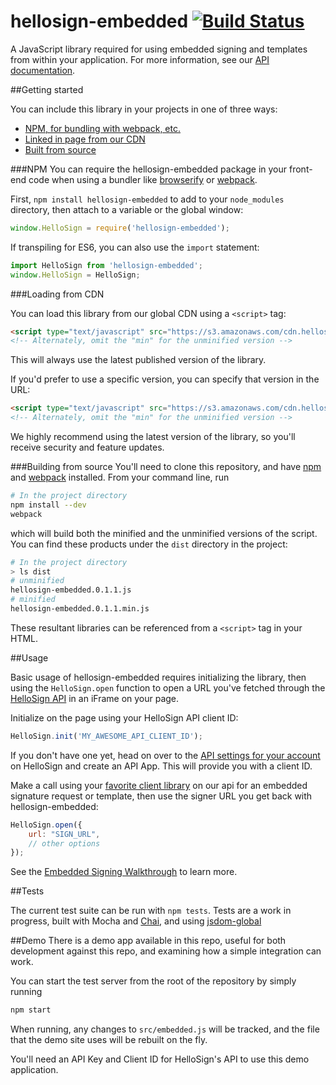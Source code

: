 # hellosign-embedded [![Build Status](https://travis-ci.org/HelloFax/hellosign-embedded.svg?branch=master)](https://travis-ci.org/HelloFax/hellosign-embedded)
A JavaScript library required for using embedded signing and templates from within your application.
For more information, see our [API documentation](https://www.hellosign.com/api/documentation).

##Getting started

You can include this library in your projects in one of three ways:
* [NPM, for bundling with webpack, etc.](#npm)
* [Linked in page from our CDN](#loading-from-cdn)
* [Built from source](#building-from-source)


###NPM
You can require the hellosign-embedded package in your front-end code when using a bundler like [browserify](http://browserify.org/) or [webpack](https://webpack.github.io/).

First, `npm install hellosign-embedded` to add to your `node_modules` directory, then attach to a variable or the global window:

````javascript
window.HelloSign = require('hellosign-embedded');
````
If transpiling for ES6, you can also use the `import` statement:

````javascript
import HelloSign from 'hellosign-embedded';
window.HelloSign = HelloSign;
````


###Loading from CDN

You can load this library from our global CDN using a `<script>` tag:
````html
<script type="text/javascript" src="https://s3.amazonaws.com/cdn.hellosign.com/public/js/hellosign-embedded.LATEST.min.js"></script>
<!-- Alternately, omit the "min" for the unminified version -->
````
This will always use the latest published version of the library.

If you'd prefer to use a specific version, you can specify that version in the URL:
````html
<script type="text/javascript" src="https://s3.amazonaws.com/cdn.hellosign.com/public/js/hellosign-embedded.0.1.6.min.js"></script>
<!-- Alternately, omit the "min" for the unminified version -->
````
We highly recommend using the latest version of the library, so you'll receive security and feature updates.


###Building from source
You'll need to clone this repository, and have [npm](http://blog.npmjs.org/post/85484771375/how-to-install-npm) and [webpack](https://webpack.github.io/) installed.
From your command line, run
````bash
# In the project directory
npm install --dev
webpack
````
which will build both the minified and the unminified versions of the script.
You can find these products under the `dist` directory in the project:
````bash
# In the project directory
> ls dist
# unminified
hellosign-embedded.0.1.1.js
# minified
hellosign-embedded.0.1.1.min.js
````
These resultant libraries can be referenced from a `<script>` tag in your HTML.

##Usage

Basic usage of hellosign-embedded requires initializing the library, then using the `HelloSign.open` function to open a URL you've fetched through the [HelloSign API](https://www.hellosign.com/api) in an iFrame on your page.

Initialize on the page using your HelloSign API client ID:
````javascript
HelloSign.init('MY_AWESOME_API_CLIENT_ID');
````
If you don't have one yet, head on over to the [API settings for your account](https://www.hellosign.com/home/myAccount#api) on HelloSign and create an API App. This will provide you with a client ID.

Make a call using your [favorite client library](https://www.hellosign.com/api/libraries) on our api for an embedded signature request or template, then use the signer URL you get back with hellosign-embedded:
````javascript
HelloSign.open({
    url: "SIGN_URL",
    // other options
});
````
See the [Embedded Signing Walkthrough](https://www.hellosign.com/api/embeddedSigningWalkthrough) to learn more.

##Tests

The current test suite can be run with `npm tests`.
Tests are a work in progress, built with Mocha and [Chai](http://chaijs.com/), and using [jsdom-global](https://github.com/rstacruz/jsdom-global)

##Demo
There is a demo app available in this repo, useful for both development against this repo, and examining how a simple integration can work.

You can start the test server from the root of the repository by simply running
````sh
npm start
````
When running, any changes to `src/embedded.js` will be tracked, and the file that the demo site uses will be rebuilt on the fly.

You'll need an API Key and Client ID for HelloSign's API to use this demo application.
